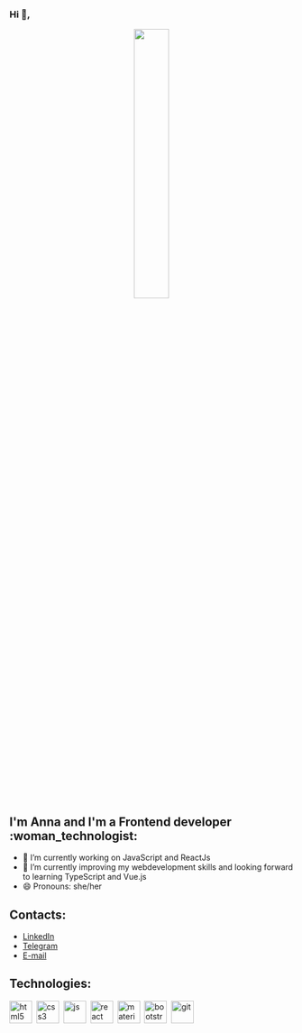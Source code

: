 ### Hi 👋,

<div align="center">
  <img src="https://media.giphy.com/media/2tSodgDfwCjIMCBY8h/giphy.gif" width="35%"/>
</div>

<h2>I'm Anna and I'm a Frontend developer :woman_technologist:</h2>


- 🔭 I’m currently working on JavaScript and ReactJs
- 🌱 I’m currently improving my webdevelopment skills and looking forward to learning TypeScript and Vue.js
- 😄 Pronouns: she/her

## Contacts:

- <a href="https://www.linkedin.com/in/anna-eliava-20437b257?lipi=urn%3Ali%3Apage%3Ad_flagship3_profile_view_base_contact_details%3BNSb31ZbsRqK0475vCaNP%2BQ%3D%3D" target="blank">LinkedIn</a>
- <a href="https://t.me/annaeliava" target="blank">Telegram</a>
- <a href="mailto:annaeliavad@gmail.com" target="blank">E-mail</a>

## Technologies:

<div>
    <img title='html5' alt='html5' width="40" height="40" src="https://cdn.jsdelivr.net/gh/devicons/devicon/icons/html5/html5-original.svg" />&nbsp;
    <img title='css3' alt='css3' width="40" height="40" src="https://cdn.jsdelivr.net/gh/devicons/devicon/icons/css3/css3-plain.svg" />&nbsp;
    <img title='js' alt='js' width="40" height="40" src="https://cdn.jsdelivr.net/gh/devicons/devicon/icons/javascript/javascript-plain.svg" />&nbsp;
    <img title='react' alt='react' width="40" height="40" src="https://cdn.jsdelivr.net/gh/devicons/devicon/icons/react/react-original.svg" />&nbsp;
    <img title='material' alt='material' width="40" height="40" src="https://cdn.jsdelivr.net/gh/devicons/devicon/icons/materialui/materialui-plain.svg" />&nbsp;
    <img title='bootstrap' alt='bootstrap' width="40" height="40" src="https://cdn.jsdelivr.net/gh/devicons/devicon/icons/bootstrap/bootstrap-plain.svg" />&nbsp;
    <img title='git' alt='git' width="40" height="40" src="https://cdn.jsdelivr.net/gh/devicons/devicon/icons/git/git-plain.svg" />
</div>
